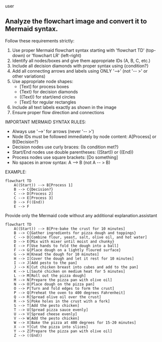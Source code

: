 user

## Analyze the flowchart image and convert it to Mermaid syntax.

Follow these requirements strictly:

1. Use proper Mermaid flowchart syntax starting with 'flowchart TD' (top-down) or 'flowchart LR' (left-right)
2. Identify all nodes/boxes and give them appropriate IDs (A, B, C, etc.)
3. Include all decision diamonds with proper syntax using {condition?}
4. Add all connecting arrows and labels using ONLY '-->' (not '-- >' or other variations)
5. Use appropriate node shapes:
   - [Text] for process boxes
   - {Text} for decision diamonds  
   - ((Text)) for start/end circles
   - [Text] for regular rectangles
6. Include all text labels exactly as shown in the image
7. Ensure proper flow direction and connections

IMPORTANT MERMAID SYNTAX RULES:
- Always use '-->' for arrows (never '-- >')
- Node IDs must be followed immediately by node content: A[Process] or B{Decision?}
- Decision nodes use curly braces: {Is condition met?}
- Start/End nodes use double parentheses: ((Start)) or ((End))
- Process nodes use square brackets: [Do something]
- No spaces in arrow syntax: A --> B (not A -- > B)

EXAMPLE:
```mermaid
flowchart TD
    A((Start)) --> B[Process 1]
    B --> C{Decision?}
    C --> D[Process 2]
    C --> E[Process 3]
    D --> F((End))
    E --> F
```

Provide only the Mermaid code without any additional explanation.assistant

```mermaid
flowchart TD
    A((Start)) --> B[Pre-bake the crust for 10 minutes]
    B --> C{Gather ingredients for pizza dough and toppings}
    C --> D[Combine flour, yeast, salt, olive oil, and hot water]
    D --> E{Mix with mixer until moist and chunky}
    E --> F[Use hands to fold the dough into a ball]
    F --> G{Place dough on a lightly floured surface}
    G --> H[Knead the dough for 10 minutes]
    H --> I[Cover the dough and let it rest for 10 minutes]
    I --> J[Add pesto to the pan]
    J --> K[Cut chicken breast into cubes and add to the pan]
    K --> L[Sauté chicken on medium heat for 5 minutes]
    L --> M[Roll out the pizza dough]
    M --> N[Prepare the pizza pan with olive oil]
    N --> O[Place dough on the pizza pan]
    O --> P[Turn and fold edges to form the crust]
    P --> Q[Preheat the oven to 400 degrees Fahrenheit]
    Q --> R[Spread olive oil over the crust]
    R --> S[Poke holes in the crust with a fork]
    S --> T[Add the pesto chicken]
    T --> U[Spread pizza sauce evenly]
    U --> V[Spread cheese evenly]
    V --> W[Add the pesto chicken]
    W --> X[Bake the pizza at 400 degrees for 15-20 minutes]
    X --> Y[Cut the pizza into slices]
    Y --> Z[Prepare the pizza pan with olive oil]
    Z --> ((End))
```